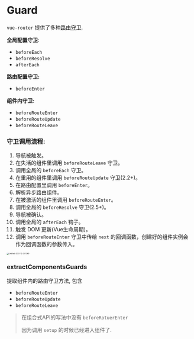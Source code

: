# Guard

`vue-router` 提供了多种[路由守卫](https://next.router.vuejs.org/zh/guide/advanced/navigation-guards).



**全局配置守卫**:

+ `beforeEach`
+ `beforeResolve`
+ `afterEach`

**路由配置守卫:**

+ `beforeEnter`

**组件内守卫:**

+ `beforeRouteEnter`
+ `beforeRouteUpdate`
+ `beforeRouteLeave`



### 守卫调用流程:

1. 导航被触发。
2. 在失活的组件里调用 `beforeRouteLeave` 守卫。
3. 调用全局的 `beforeEach` 守卫。
4. 在重用的组件里调用 `beforeRouteUpdate` 守卫(2.2+)。
5. 在路由配置里调用 `beforeEnter`。
6. 解析异步路由组件。
7. 在被激活的组件里调用 `beforeRouteEnter`。
8. 调用全局的 `beforeResolve` 守卫(2.5+)。
9. 导航被确认。
10. 调用全局的 `afterEach` 钩子。
11. 触发 DOM 更新(Vue生命周期)。
12. 调用 `beforeRouteEnter` 守卫中传给 `next` 的回调函数，创建好的组件实例会作为回调函数的参数传入。



<img src="https://s2.loli.net/2022/01/06/GXcHVKpaxZbNgTA.png" alt="Untitled-2021-12-21-1349" style="zoom: 33%;" />



### extractComponentsGuards

提取组件内的路由守卫方法, 包含

+ `beforeRouteEnter`
+ `beforeRouteUpdate`
+ `beforeRouteLeave`

> 在组合式API的写法中没有 `beforeRotuerEnter`
>
> 因为调用 `setup` 的时候已经进入组件了.

